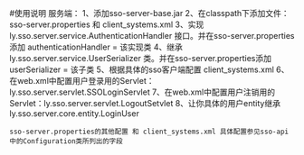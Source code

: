 #使用说明
    服务端：
    1、添加sso-server-base.jar
    2、在classpath下添加文件：sso-server.properties 和 client_systems.xml
    3、实现ly.sso.server.service.AuthenticationHandler 接口。并在sso-server.properties添加 
      authenticationHandler = 该实现类
    4、继承ly.sso.server.service.UserSerializer 类。并在sso-server.properties添加 userSerializer = 该子类
    5、根据具体的sso客户端配置 client_systems.xml
    6、在web.xml中配置用户登录用的Servlet：ly.sso.server.servlet.SSOLoginServlet
    7、在web.xml中配置用户注销用的Servlet：ly.sso.server.servlet.LogoutSetvlet
    8、让你具体的用户entity继承 ly.sso.server.core.entity.LoginUser

    sso-server.properties的其他配置 和 client_systems.xml 具体配置参见sso-api中的Configuration类所列出的字段

